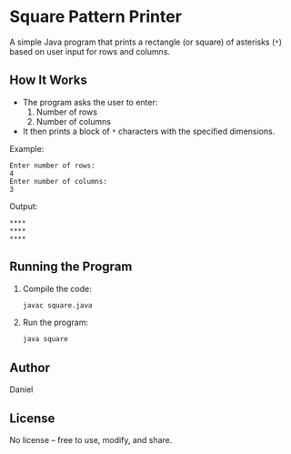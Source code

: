 # Square Pattern Printer

A simple Java program that prints a rectangle (or square) of asterisks (`*`) based on user input for rows and columns.

## How It Works
- The program asks the user to enter:
  1. Number of rows  
  2. Number of columns  
- It then prints a block of `*` characters with the specified dimensions.

Example:
```
Enter number of rows: 
4
Enter number of columns: 
3
```
Output:
```
****
****
****
```

## Running the Program
1. Compile the code:
   ```bash
   javac square.java
   ```
2. Run the program:
   ```bash
   java square
   ```

## Author
Daniel  

## License
No license – free to use, modify, and share.
